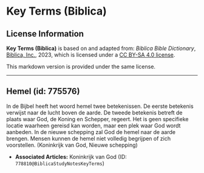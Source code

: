 # Key Terms (Biblica)

## License Information

**Key Terms (Biblica)** is based on and adapted from: _Biblica Bible Dictionary_, [Biblica, Inc.](https://www.biblica.com/), 2023, which is licensed under a [CC BY-SA 4.0 license](https://creativecommons.org/licenses/by-sa/4.0/legalcode.en).

This markdown version is provided under the same license.



--------------------------------

## Hemel (id: 775576)

In de Bijbel heeft het woord hemel twee betekenissen. De eerste betekenis verwijst naar de lucht boven de aarde. De tweede betekenis betreft de plaats waar God, de Koning en Schepper, regeert. Het is geen specifieke locatie waarheen gereisd kan worden, maar een plek waar God wordt aanbeden. In de nieuwe schepping zal God de hemel naar de aarde brengen. Mensen kunnen de hemel niet volledig begrijpen of zich voorstellen. (Koninkrijk van God, Nieuwe schepping)

* **Associated Articles:** Koninkrijk van God (ID: `778810@BiblicaStudyNotesKeyTerms`)

